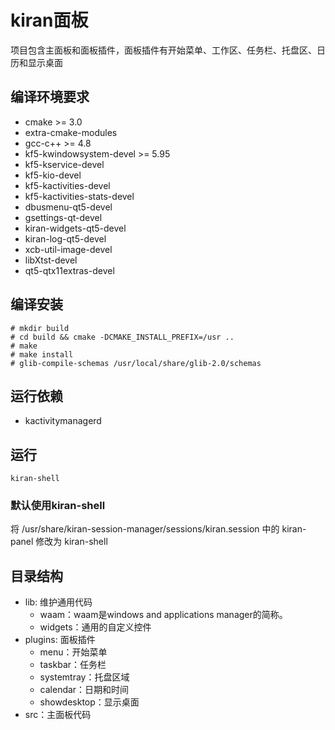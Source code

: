 # kiran面板
项目包含主面板和面板插件，面板插件有开始菜单、工作区、任务栏、托盘区、日历和显示桌面

## 编译环境要求
  * cmake >= 3.0
  * extra-cmake-modules
  * gcc-c++ >= 4.8
  * kf5-kwindowsystem-devel >= 5.95
  * kf5-kservice-devel
  * kf5-kio-devel
  * kf5-kactivities-devel
  * kf5-kactivities-stats-devel
  * dbusmenu-qt5-devel
  * gsettings-qt-devel
  * kiran-widgets-qt5-devel
  * kiran-log-qt5-devel
  * xcb-util-image-devel
  * libXtst-devel
  * qt5-qtx11extras-devel

## 编译安装
```
# mkdir build
# cd build && cmake -DCMAKE_INSTALL_PREFIX=/usr ..
# make
# make install
# glib-compile-schemas /usr/local/share/glib-2.0/schemas
```

## 运行依赖
  * kactivitymanagerd

## 运行
```
kiran-shell
```

### 默认使用kiran-shell  
将 /usr/share/kiran-session-manager/sessions/kiran.session 中的 kiran-panel 修改为 kiran-shell

## 目录结构

- lib: 维护通用代码
  - waam：waam是windows and applications manager的简称。
  - widgets：通用的自定义控件
- plugins: 面板插件
  - menu：开始菜单
  - taskbar：任务栏
  - systemtray：托盘区域
  - calendar：日期和时间
  - showdesktop：显示桌面
- src：主面板代码
